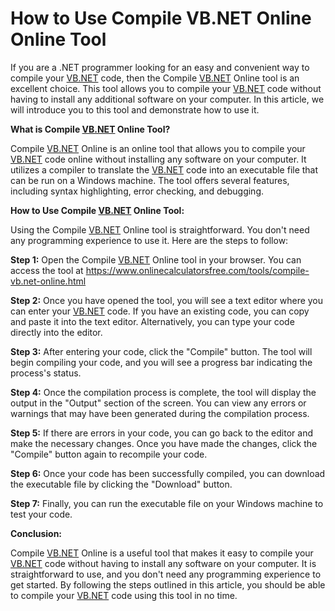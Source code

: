 How to Use Compile VB.NET Online Online Tool
============================================

If you are a .NET programmer looking for an easy and convenient way to compile your [VB.NET](http://VB.NET) code, then the Compile [VB.NET](http://VB.NET) Online tool is an excellent choice. This tool allows you to compile your [VB.NET](http://VB.NET) code without having to install any additional software on your computer. In this article, we will introduce you to this tool and demonstrate how to use it.

**What is Compile [VB.NET](http://VB.NET) Online Tool?**

Compile [VB.NET](http://VB.NET) Online is an online tool that allows you to compile your [VB.NET](http://VB.NET) code online without installing any software on your computer. It utilizes a compiler to translate the [VB.NET](http://VB.NET) code into an executable file that can be run on a Windows machine. The tool offers several features, including syntax highlighting, error checking, and debugging.

**How to Use Compile [VB.NET](http://VB.NET) Online Tool:**

Using the Compile [VB.NET](http://VB.NET) Online tool is straightforward. You don't need any programming experience to use it. Here are the steps to follow:

**Step 1:** Open the Compile [VB.NET](http://VB.NET) Online tool in your browser. You can access the tool at <https://www.onlinecalculatorsfree.com/tools/compile-vb.net-online.html>

**Step 2:** Once you have opened the tool, you will see a text editor where you can enter your [VB.NET](http://VB.NET) code. If you have an existing code, you can copy and paste it into the text editor. Alternatively, you can type your code directly into the editor.

**Step 3:** After entering your code, click the "Compile" button. The tool will begin compiling your code, and you will see a progress bar indicating the process's status.

**Step 4:** Once the compilation process is complete, the tool will display the output in the "Output" section of the screen. You can view any errors or warnings that may have been generated during the compilation process.

**Step 5:** If there are errors in your code, you can go back to the editor and make the necessary changes. Once you have made the changes, click the "Compile" button again to recompile your code.

**Step 6:** Once your code has been successfully compiled, you can download the executable file by clicking the "Download" button.

**Step 7:** Finally, you can run the executable file on your Windows machine to test your code.

**Conclusion:**

Compile [VB.NET](http://VB.NET) Online is a useful tool that makes it easy to compile your [VB.NET](http://VB.NET) code without having to install any software on your computer. It is straightforward to use, and you don't need any programming experience to get started. By following the steps outlined in this article, you should be able to compile your [VB.NET](http://VB.NET) code using this tool in no time.